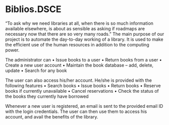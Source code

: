 # Biblios.DSCE
“To ask why we need libraries at all, when there is so much information available elsewhere, is about as sensible as asking if roadmaps are necessary now that there are so very many roads.”
The main purpose of our project is to automate the day-to-day working of a library. It is used to make the efficient use of the human resources in addition to the computing power.

The administrator can
    • Issue books to a user
    • Return books from a user
    • Create a new user account
    • Maintain the book database – add, delete, update
    • Search for any book

The user can also access his/her account. He/she is provided with the following features
    • Search books
    • Issue books
    • Return books
    • Reserve books if currently unavailable
    • Cancel reservations
    • Check the status of the books they currently have borrowed

Whenever a new user is registered, an email is sent to the provided email ID with the login credentials. The user can then use them to access his account, and avail the benefits of the library.
